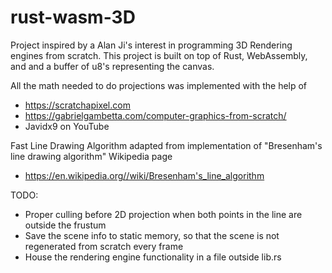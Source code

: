 # rust-wasm-3D

Project inspired by a Alan Ji's interest in programming 3D Rendering engines from scratch.
This project is built on top of Rust, WebAssembly, and and a buffer of u8's representing the canvas.

All the math needed to do projections was implemented with the help of 
- https://scratchapixel.com
- https://gabrielgambetta.com/computer-graphics-from-scratch/
- Javidx9 on YouTube

Fast Line Drawing Algorithm adapted from implementation of "Bresenham's line drawing algorithm" Wikipedia page
- https://en.wikipedia.org//wiki/Bresenham's_line_algorithm

TODO:
- Proper culling before 2D projection when both points in the line are outside the frustum
- Save the scene info to static memory, so that the scene is not regenerated from scratch every frame
- House the rendering engine functionality in a file outside lib.rs
